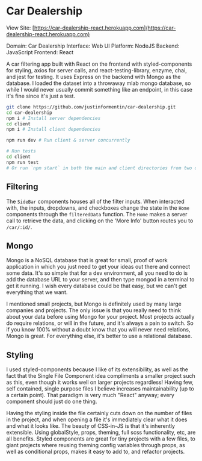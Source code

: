 # Car Dealership

View Site: [https://car-dealership-react.herokuapp.com](https://car-dealership-react.herokuapp.com)

Domain: Car Dealership
Interface: Web UI
Platform: NodeJS
Backend: JavaScript
Frontend: React

A car filtering app built with React on the frontend with styled-components for styling, axios for server calls, and react-testing-library, enzyme, chai, and jest for testing. It uses Express on the backend with Mongo as the database.
I loaded the dataset into a throwaway mlab mongo database, so while I would never usually commit something like an endpoint, in this case it's fine since it's just a test.

```bash
git clone https://github.com/justinformentin/car-dealership.git
cd car-dealership
npm i # Install server dependencies
cd client
npm i # Install client dependencies

npm run dev # Run client & server concurrently

# Run tests
cd client
npm run test
# Or run `npm start` in both the main and client directories from two different cmds
```

## Filtering
The `SideBar` components houses all of the filter inputs. When interacted with, the inputs, dropdowns, and checkboxes change the state in the `Home` components through the `filteredData` function. The `Home` makes a server call to retrieve the data, and clicking on the 'More Info' button routes you to `/car/:id/`.

## Mongo
Mongo is a NoSQL database that is great for small, proof of work application in which you just need to get your ideas out there and connect some data. It's so simple that for a dev environment, all you need to do is add the database URL to your server, and then type mongod in a terminal to get it running. I wish every database could be that easy, but we can't get everything that we want.

I mentioned small projects, but Mongo is definitely used by many large companies and projects. The only issue is that you really need to think about your data before using Mongo for your project. Most projects actually do require relations, or will in the future, and it's always a pain to switch. So if you know 100% without a doubt know that you will never need relations, Mongo is great. For everything else, it's better to use a relational database.

## Styling
I used styled-components because I like of its extensibility, as well as the fact that the Single File Component idea compliments a smaller project such as this, even though it works well on larger projects regardless! Having few, self contained, single purpose files I believe increases maintainability (up to a certain point). That paradigm is very much "React" anyway; every component should just do one thing.

Having the styling inside the file certainly cuts down on the number of files in the project, and when opening a file it's immediately clear what it does and what it looks like. The beauty of CSS-in-JS is that it's inherently extensible. Using globalStyle, props, theming, full scss functionality, etc, are all benefits. Styled components are great for tiny projects with a few files, to giant projects where reusing theming config variables through props, as well as conditional props, makes it easy to add to, and refactor projects.